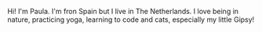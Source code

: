 Hi! I'm Paula. I'm fron Spain but I live in The Netherlands. 
I love being in nature, practicing yoga, learning to code and cats, especially my little Gipsy! 
